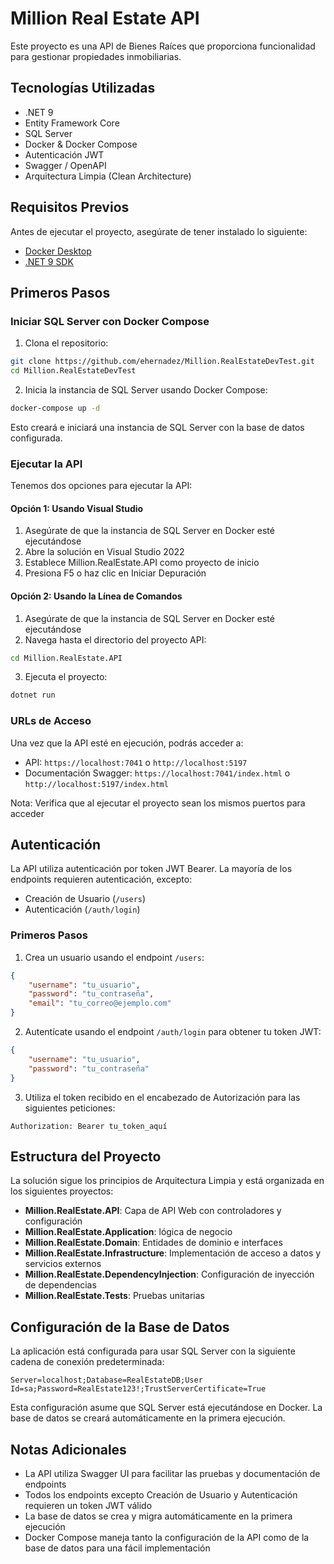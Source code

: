 # Million Real Estate API

Este proyecto es una API de Bienes Raíces que proporciona funcionalidad para gestionar propiedades inmobiliarias.

## Tecnologías Utilizadas

- .NET 9
- Entity Framework Core
- SQL Server
- Docker & Docker Compose
- Autenticación JWT
- Swagger / OpenAPI
- Arquitectura Limpia (Clean Architecture)

## Requisitos Previos

Antes de ejecutar el proyecto, asegúrate de tener instalado lo siguiente:

- [Docker Desktop](https://www.docker.com/products/docker-desktop/)
- [.NET 9 SDK](https://dotnet.microsoft.com/download/dotnet/9.0)

## Primeros Pasos

### Iniciar SQL Server con Docker Compose

1. Clona el repositorio:
```bash
git clone https://github.com/ehernadez/Million.RealEstateDevTest.git
cd Million.RealEstateDevTest
```

2. Inicia la instancia de SQL Server usando Docker Compose:
```bash
docker-compose up -d
```

Esto creará e iniciará una instancia de SQL Server con la base de datos configurada.

### Ejecutar la API

Tenemos dos opciones para ejecutar la API:

#### Opción 1: Usando Visual Studio

1. Asegúrate de que la instancia de SQL Server en Docker esté ejecutándose
2. Abre la solución en Visual Studio 2022
3. Establece Million.RealEstate.API como proyecto de inicio
4. Presiona F5 o haz clic en Iniciar Depuración

#### Opción 2: Usando la Línea de Comandos

1. Asegúrate de que la instancia de SQL Server en Docker esté ejecutándose
2. Navega hasta el directorio del proyecto API:
```bash
cd Million.RealEstate.API
```
3. Ejecuta el proyecto:
```bash
dotnet run
```

### URLs de Acceso

Una vez que la API esté en ejecución, podrás acceder a:

- API: `https://localhost:7041` o `http://localhost:5197`
- Documentación Swagger: `https://localhost:7041/index.html` o `http://localhost:5197/index.html`

Nota: Verifica que al ejecutar el proyecto sean los mismos puertos para acceder

## Autenticación

La API utiliza autenticación por token JWT Bearer. La mayoría de los endpoints requieren autenticación, excepto:
- Creación de Usuario (`/users`)
- Autenticación (`/auth/login`)

### Primeros Pasos

1. Crea un usuario usando el endpoint `/users`:
```json
{
    "username": "tu_usuario",
    "password": "tu_contraseña",
    "email": "tu_correo@ejemplo.com"
}
```

2. Autentícate usando el endpoint `/auth/login` para obtener tu token JWT:
```json
{
    "username": "tu_usuario",
    "password": "tu_contraseña"
}
```

3. Utiliza el token recibido en el encabezado de Autorización para las siguientes peticiones:
```
Authorization: Bearer tu_token_aquí
```

## Estructura del Proyecto

La solución sigue los principios de Arquitectura Limpia y está organizada en los siguientes proyectos:

- **Million.RealEstate.API**: Capa de API Web con controladores y configuración
- **Million.RealEstate.Application**: lógica de negocio
- **Million.RealEstate.Domain**: Entidades de dominio e interfaces
- **Million.RealEstate.Infrastructure**: Implementación de acceso a datos y servicios externos
- **Million.RealEstate.DependencyInjection**: Configuración de inyección de dependencias
- **Million.RealEstate.Tests**: Pruebas unitarias

## Configuración de la Base de Datos

La aplicación está configurada para usar SQL Server con la siguiente cadena de conexión predeterminada:
```
Server=localhost;Database=RealEstateDB;User Id=sa;Password=RealEstate123!;TrustServerCertificate=True
```

Esta configuración asume que SQL Server está ejecutándose en Docker. La base de datos se creará automáticamente en la primera ejecución.

## Notas Adicionales

- La API utiliza Swagger UI para facilitar las pruebas y documentación de endpoints
- Todos los endpoints excepto Creación de Usuario y Autenticación requieren un token JWT válido
- La base de datos se crea y migra automáticamente en la primera ejecución
- Docker Compose maneja tanto la configuración de la API como de la base de datos para una fácil implementación
